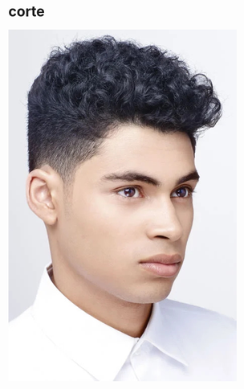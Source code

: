 # corte

<img src="https://github.com/linusdan/corte/raw/main/Afro-Curls-with-Fade.jpg" alt="Cabelo mod"/>
